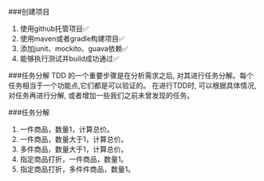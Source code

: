 ###创建项目
1. 使用github托管项目:white_check_mark:
2. 使用maven或者gradle构建项目:white_check_mark:
3. 添加junit、mockito、guava依赖:white_check_mark:
4. 能够执行测试并build成功通过:white_check_mark:

###任务分解
TDD 的一个重要步骤是在分析需求之后, 对其进行任务分解。每个任务相当于一个功能点,它们都是可以验证的。
在进行TDD时, 可以根据具体情况, 对任务再进行分解, 或者增加一些我们之前未曾发现的任务。

###任务分解
1. 一件商品，数量1，计算总价。
2. 一件商品，数量大于1，计算总价。
3. 多件商品，数量大于1，计算总价。
4. 指定商品打折，一件商品，数量1。
5. 指定商品打折，多件件商品，数量1。
